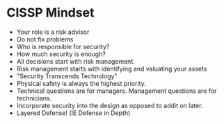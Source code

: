 # CISSP Mindset

* Your role is a risk advisor
* Do not fix problems
* Who is responsible for security?
* How much security is enough?
* All decisions start with risk management.
* Risk management starts with identifying and valuating your assets
* "Security Transcends Technology"
* Physical safety is always the highest priority.
* Technical questions are for managers.  Management questions are for technicians.
* Incorporate security into the design as opposed to addit on later.
* Layered Defense!  (IE Defense in Depth)
